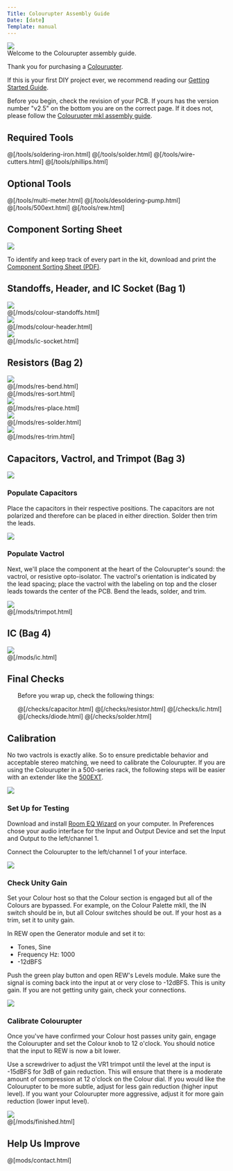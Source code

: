 ```yaml
---
Title: Colourupter Assembly Guide
Date: [date]
Template: manual
---
```


<div>
  <div class="step-image">
    <a href="https://www.diyrecordingequipment.com/products/colourupter">
             <img src="https://www.diyrecordingequipment.com/cdn/shop/files/ColourupterModuleV2_medium.jpg">    	
    </a>
  </div>
  <div class="step-header">Welcome to the Colourupter assembly guide.</div>
  <div class="step-description">
      <p>Thank you for purchasing a <a href="https://www.diyrecordingequipment.com/products/colourupter">Colourupter</a>.</p>
      <p>If this is your first DIY project ever, we recommend reading our <a href="http://www.diyrecordingequipment.com/pages/getting-started">Getting Started Guide</a>.</p>
      <p>Before you begin, check the revision of your PCB. If yours has the version number "v2.5" on the bottom you are on the correct page. If it does not, please follow the <a href="https://www.diyrecordingequipment.com/pages/colourupter-manual">Colourupter mkI assembly guide</a>.</p>
  </div>
</div>


<h2>Required Tools</h2>

@[/tools/soldering-iron.html]
@[/tools/solder.html]
@[/tools/wire-cutters.html]
@[/tools/phillips.html]

<h2>Optional Tools</h2>

@[/tools/multi-meter.html]
@[/tools/desoldering-pump.html]
@[/tools/500ext.html]
@[/tools/rew.html]

<h2>Component Sorting Sheet</h2>
<div class="manual-step">
    <div class="step-image">
    <a href="%base_url%/assets/colourupter/colourupter-sorting-2.0.pdf" target="_blank">
    <img src="%base_url%/assets/pdf-download.png" />
    </a>
    </div>
    <div class="step-description">
        <p>To identify and keep track of every part in the kit, download and print the <a href="%base_url%/assets/colourupter/colourupter-sorting-2.0.pdf" target="_blank">Component Sorting Sheet (PDF)</a>.</p>
    </div>
</div>

<div id="assembly-guide-content">

<h2>Standoffs, Header, and IC Socket (Bag 1)</h2>

<div class="manual-step">
    <div class="step-image">
    <a href="%base_url%/assets/colourupter/colour-standoffs.jpg" target="_blank">
    <img src="%base_url%/assets/colourupter/colour-standoffs-600.jpg" />
    </a>
    </div>
    @[/mods/colour-standoffs.html]
</div>

<div class="manual-step">
    <div class="step-image">
    <a href="%base_url%/assets/colourupter/colour-header.jpg" target="_blank">
    <img src="%base_url%/assets/colourupter/colour-header-600.jpg" />
    </a>
    </div>
    @[/mods/colour-header.html]
</div>

<div class="manual-step">
    <div class="step-image">
    <a href="%base_url%/assets/colourupter/ic-socket.jpg" target="_blank">
    <img src="%base_url%/assets/colourupter/ic-socket-600.jpg" />
    </a>
    </div>
    @[/mods/ic-socket.html]
</div>

<h2>Resistors (Bag 2)</h2>

<div class="manual-step">
    <div class="step-image">
    <a href="%base_url%/assets/15ips/res-bend.jpg" target="_blank">
    <img src="%base_url%/assets/15ips/res-bend-600.jpg" />
    </a>
    </div>
    @[/mods/res-bend.html]
</div>

<div class="manual-step">
    @[/mods/res-sort.html]
</div>

<div class="manual-step">
    <div class="step-image">
    <a href="%base_url%/assets/colourupter/res-place.jpg" target="_blank">
    <img src="%base_url%/assets/colourupter/res-place-600.jpg" />
    </a>
    </div>
    @[/mods/res-place.html]
</div>

<div class="manual-step">
    <div class="step-image">
    <a href="%base_url%/assets/colourupter/res-solder.jpg" target="_blank">
    <img src="%base_url%/assets/colourupter/res-solder-600.jpg" />
    </a>
    </div>
    @[/mods/res-solder.html]
</div>

<div class="manual-step">
    <div class="step-image">
    <a href="%base_url%/assets/colourupter/res-trim.jpg" target="_blank">
    <img src="%base_url%/assets/colourupter/res-trim-600.jpg" />
    </a>
    </div>
    @[/mods/res-trim.html]
</div>

<h2>Capacitors, Vactrol, and Trimpot (Bag 3)</h2>

  <div class="manual-step">
    <div class="step-image">
      <a href="%base_url%/assets/colourupter/caps-small.jpg" target="_blank">
        <img src="%base_url%/assets/colourupter/caps-small-600.jpg" />
      </a>
    </div>
    <h3 class="step-header">Populate Capacitors</h3>
        <div class="step-description">
        <p>Place the capacitors in their respective positions. The capacitors are not polarized and therefore can be placed in either direction. Solder then trim the leads.</p>
</div>
  </div>
  
<div class="manual-step">
    <div class="step-image">
        <a href="%base_url%/assets/colourupter/vactrol.jpg" target="_blank">
        <img src="%base_url%/assets/colourupter/vactrol-600.jpg" />
        </a>
    </div>
    <h3 class="step-header">Populate Vactrol</h3>
<div class="step-description">
        <p>Next, we'll place the component at the heart of the Colourupter's sound: the vactrol, or resistive opto-isolator. The vactrol's orientation is indicated by the lead spacing; place the vactrol with the labeling on top and the closer leads towards the center of the PCB. Bend the leads, solder, and trim.</p>
</div>
</div>

  <div class="manual-step">
    <div class="step-image">
      <a href="%base_url%/assets/colourupter/trimpot.jpg" target="_blank">
        <img src="%base_url%/assets/colourupter/trimpot-600.jpg" />
      </a>
    </div>
    @[/mods/trimpot.html]
  </div>
  
<h2>IC (Bag 4)</h2>

  <div class="manual-step">
    <div class="step-image">
      <a href="%base_url%/assets/colourupter/ic.jpg" target="_blank">
        <img src="%base_url%/assets/colourupter/ic-600.jpg" />
      </a>
    </div>
    @[/mods/ic.html] 
</div>

<h2>Final Checks</h2>
<div class="manual-step">
<ul class="manual-checks">
<p>Before you wrap up, check the following things:</p>
@[/checks/capacitor.html]  
@[/checks/resistor.html] 
@[/checks/ic.html]
@[/checks/diode.html]
@[/checks/solder.html]
</ul>
</div>

<h2>Calibration</h2>

<p>No two vactrols is exactly alike. So to ensure predictable behavior and acceptable stereo matching, we need to calibrate the Colourupter. If you are using the Colourupter in a 500-series rack, the following steps will be easier with an extender like the <a href="https://www.diyrecordingequipment.com/products/500ext-500-series-extender-kit">500EXT</a>.</p>

<div class="manual-step">
    <div class="step-image">
        <img src="%base_url%/assets/colourupter/rew-600.jpg" />
    </div>
    <h3 class="step-header">Set Up for Testing</h3>
<div class="step-description">
        <p>Download and install <a href="https://www.roomeqwizard.com/">Room EQ Wizard</a> on your computer. In Preferences chose your audio interface for the Input and Output Device and set the Input and Output to the left/channel 1.</p>
        <p>Connect the Colourupter to the left/channel 1 of your interface.</p>
</div>
</div>


<div class="manual-step">
    <div class="step-image">
        <a href="%base_url%/assets/colourupter/rew-unity.jpg" target="_blank">
        <img src="%base_url%/assets/colourupter/rew-unity-600.jpg" />
        </a>
    </div>
    <h3 class="step-header">Check Unity Gain</h3>
<div class="step-description">
        <p>Set your Colour host so that the Colour section is engaged but all of the Colours are bypassed. For example, on the Colour Palette mkII, the IN switch should be in, but all Colour switches should be out. If your host as a trim, set it to unity gain.</p>
        <p>In REW open the Generator module and set it to:</p>
        <ul>
            <li>Tones, Sine</li>
            <li>Frequency Hz: 1000</li>
            <li>-12dBFS</li>
        </ul>
        <p>Push the green play button and open REW's Levels module. Make sure the signal is coming back into the input at or very close to -12dBFS. This is unity gain. If you are not getting unity gain, check your connections.</p>
</div>
</div>

<div class="manual-step">
    <div class="step-image">
        <a href="%base_url%/assets/colourupter/rew-cal.jpg" target="_blank">
        <img src="%base_url%/assets/colourupter/rew-cal-600.jpg" />
        </a>
    </div>
    <h3 class="step-header">Calibrate Colourupter</h3>
<div class="step-description">
        <p>Once you've have confirmed your Colour host passes unity gain, engage the Colourupter and set the Colour knob to 12 o'clock. You should notice that the input to REW is now a bit lower.</p>
        <p>Use a screwdriver to adjust the VR1 trimpot until the level at the input is -15dBFS for 3dB of gain reduction. This will ensure that there is a moderate amount of compression at 12 o'clock on the Colour dial. If you would like the Colourupter to be more subtle, adjust for less gain reduction (higher input level). If you want your Colourupter more aggressive, adjust it for more gain reduction (lower input level).</p>
</div>
</div>

<div class="manual-step">
    <div class="step-image">
        <a href="%base_url%/assets/colourupter/finished.jpg" target="_blank">
        <img src="%base_url%/assets/colourupter/finished-600.jpg" />
        </a>
    </div>
    @[/mods/finished.html]
</div>

</div>

<div class="manual-step">
<h2>Help Us Improve</h2>
    <form action="https://formsubmit.co/support@diyrecordingequipment.com" method="POST" id="form-contact">
      <input type="hidden" name="_subject" value="%meta.title% Feedback">
    @[mods/contact.html]   
    </form>
</div>